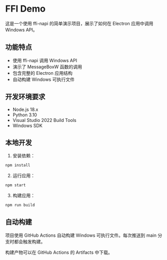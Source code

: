 # FFI Demo

这是一个使用 ffi-napi 的简单演示项目，展示了如何在 Electron 应用中调用 Windows API。

## 功能特点

- 使用 ffi-napi 调用 Windows API
- 演示了 MessageBoxW 函数的调用
- 包含完整的 Electron 应用结构
- 自动构建 Windows 可执行文件

## 开发环境要求

- Node.js 18.x
- Python 3.10
- Visual Studio 2022 Build Tools
- Windows SDK

## 本地开发

1. 安装依赖：
```bash
npm install
```

2. 运行应用：
```bash
npm start
```

3. 构建应用：
```bash
npm run build
```

## 自动构建

项目使用 GitHub Actions 自动构建 Windows 可执行文件。每次推送到 main 分支时都会触发构建。

构建产物可以在 GitHub Actions 的 Artifacts 中下载。 